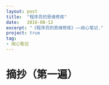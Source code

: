 ```yaml
---
layout: post
title:  "程序员的思维修炼"
date:   2016-08-12
excerpt: "《程序员的思维修炼》——阅心笔记."
project: true
tag:
- 阅心笔记 
---
```

# 摘抄（第一遍）
